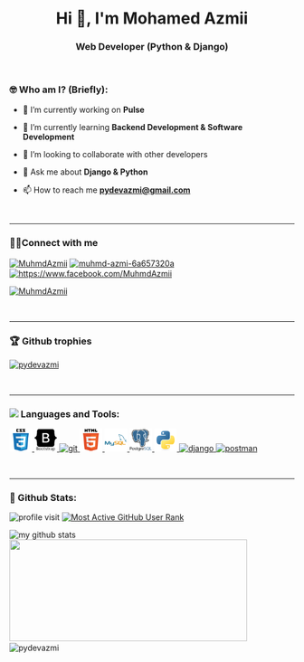 

<h1 align="center">Hi 👋, I'm Mohamed Azmii</h1>
<h3 align="center">Web Developer (Python & Django) </h3>

<br/>


### 🤓 Who am I? (Briefly):

- 🔭 I’m currently working on **Pulse**

- 🌱 I’m currently learning **Backend Development & Software Development**

- 👯 I’m looking to collaborate with other developers

- 💬 Ask me about **Django & Python**

- 📫 How to reach me **pydevazmi@gmail.com**

<br/>
<hr>

    
### 👨‍💻Connect with me

<p align="left">
    <a href="https://twitter.com/MuhmdAzmii" target="blank"><img align="center" src="https://raw.githubusercontent.com/rahuldkjain/github-profile-readme-generator/master/src/images/icons/Social/twitter.svg" alt="MuhmdAzmii" height="30" width="40" /></a>
    <a href="https://linkedin.com/in/muhmd-azmi-6a657320a" target="blank"><img align="center" src="https://raw.githubusercontent.com/rahuldkjain/github-profile-readme-generator/master/src/images/icons/Social/linked-in-alt.svg" alt="muhmd-azmi-6a657320a" height="30" width="40" /></a>
    <a href="https://fb.com/MuhmdAzmii" target="blank"><img align="center" src="https://raw.githubusercontent.com/rahuldkjain/github-profile-readme-generator/master/src/images/icons/Social/facebook.svg" alt="https://www.facebook.com/MuhmdAzmii" height="30" width="40" /></a>
</p>

<p align="left">
    <a href="https://twitter.com/MuhmdAzmii" target="blank"><img src="https://img.shields.io/twitter/follow/MuhmdAzmii?logo=twitter&style=for-the-badge" alt="MuhmdAzmii" /></a> 
</p>

<br/>
<hr>

### 🏆 Github trophies
<div align="left">
<p align="left"> <a href="https://github.com/ryo-ma/github-profile-trophy"><img src="https://github-profile-trophy.vercel.app/?username=pydevazmi&theme=onedark&no-frame=true&row=1" alt="pydevazmi" /></a> </p></div>

<br/>
<hr>


<h3 align="left"><img src="https://media.giphy.com/media/WUlplcMpOCEmTGBtBW/giphy.gif" width="50"> Languages and Tools:</h3>
<p align="left"> <a href="https://www.w3schools.com/css/" target="_blank" rel="noreferrer"> <img src="https://raw.githubusercontent.com/devicons/devicon/master/icons/css3/css3-original-wordmark.svg" alt="css3" width="40" height="40"/> </a> <a href="https://getbootstrap.com" target="_blank"> <img src="https://raw.githubusercontent.com/devicons/devicon/master/icons/bootstrap/bootstrap-plain-wordmark.svg" alt="bootstrap" width="40" height="40"/> </a> <a href="https://git-scm.com/" target="_blank" rel="noreferrer"> <img src="https://www.vectorlogo.zone/logos/git-scm/git-scm-icon.svg" alt="git" width="40" height="40"/> </a> <a href="https://www.w3.org/html/" target="_blank" rel="noreferrer"> <img src="https://raw.githubusercontent.com/devicons/devicon/master/icons/html5/html5-original-wordmark.svg" alt="html5" width="40" height="40"/> </a> <a href="https://www.mysql.com/" target="_blank" rel="noreferrer"> <img src="https://raw.githubusercontent.com/devicons/devicon/master/icons/mysql/mysql-original-wordmark.svg" alt="mysql" width="40" height="40"/> </a> <a href="https://www.postgresql.org" target="_blank" rel="noreferrer"> <img src="https://raw.githubusercontent.com/devicons/devicon/master/icons/postgresql/postgresql-original-wordmark.svg" alt="postgresql" width="40" height="40"/> </a> <a href="https://www.python.org" target="_blank" rel="noreferrer"> <img src="https://raw.githubusercontent.com/devicons/devicon/master/icons/python/python-original.svg" alt="python" width="40" height="40"/> </a>
<a href="https://www.djangoproject.com/" target="_blank"><img src="https://cdn.jsdelivr.net/gh/devicons/devicon/icons/django/django-plain.svg" alt="django" width="40" height="40"/></a><a href="https://postman.com" target="_blank"> <img src="https://www.vectorlogo.zone/logos/getpostman/getpostman-icon.svg" alt="postman" width="40" height="40"/> </a> </p>

<br/>
<hr>

### 👦 Github Stats:

<div align="left">

![profile visit](https://komarev.com/ghpvc/?username=pydevazmi) [![Most Active GitHub User Rank](https://endy419y2alipob.m.pipedream.net)](https://commits.top/egypt.html)

<p align="left">
<img src="https://github-readme-stats.vercel.app/api?username=pydevazmi&show_icons=true&theme=dark&count_private=true" alt="my github stats" width="420"/>
<img src="https://github-readme-streak-stats.herokuapp.com/?user=pydevazmi&theme=dark&background=000000" width="420" height = 180 />
<img align="left" src="https://github-readme-stats.vercel.app/api/top-langs?username=pydevazmi&show_icons=true&theme=dark&locale=en&layout=compact" width="420" height = 180 alt="pydevazmi" />
</p>

</div>

